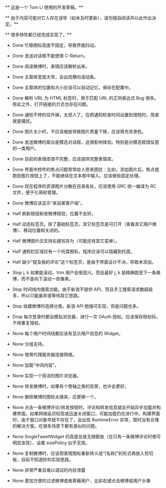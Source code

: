** 这是一个 Tom Li 使用的开发草稿。**

** 由于内容可能对它人存在误导（如未及时更新），请勿擅自阅读并以此作出决定。**

** 很多特性都已经完成实现了。**

* Done 忙碌图标高度不固定，导致界面抖动。
* Done 发送对话框不能使用 C-Return。
* Done 阅读微博时，表情应该解析出来。
* Done 主窗体宽度太窄，会出现横向滚动条。
* Done 主窗体的位置和大小应该可以自动记忆，保存在配置中。
* Done 解析 URL 为 HTML 标签时，用于匹配 URL 的正则表达式 Bug 很多。除此之外，打开链接的方式也存在问题。
* Done 通知不停的往外弹，太烦人了。在把通知检查时间设置到很短时，简直就是骚扰。
* Done 图片太小时，不应该缩放导致图片质量下降，应该填充背景色。
* Done 发送微博的窗台是模态对话框，这很影响体验。特别是对模态框很反感的一类用户。
* Done 目前的表情库很不完整，应该提供完整表情库。
* Done 界面中控件的焦点问题常常给人带来困扰：比如，添加图片后，焦点就跑到图片按钮上了，不能继续在文本框中输入。应该做些固定处理。
* Done 现在程序的资源图片分散在目录各处，应该使用 QRC 统一编译为 RC 文件，便于引用和管理。
* Done 微博应该显示“来自某客户端”。

* Half 刷新按钮和发微博按钮，位置不友好。
* Half 动态标签页。除了基础标签页，其它标签页是可打开（查看其它用户微博）、移动位置和关闭的。
* Half 微博图片应支持右键另存为（可能还有其它菜单）。
* Half 通知栏区域应有一个托盘图标，程序应该可以隐藏到托盘。
* Half 缺少“提及我的评论”这个标签页，是由于界面设计不决，导致未添加。

* Stop j, k 如果能滚动，Vim 用户会很高兴。而且最好 j, k 是精确跳至下一条微博，而不是向下滚动一些像素。
* Stop 时间线内搜索功能。由于新浪不提供 API，而且手工搜索请求数超级多，所以只能废弃或等待其它思路。
* Stop 收藏微博时选择分类，新浪 API 勉强可实现，但是问题也多。

* Drop 每次登录时都会模拟浏览器，进行一次 OAuth 授权。应该保存授权码，不用重复授权。

* None 每个用户时间线都应该有显示用户信息的 Widget。
* None 分组支持。
* None 使用代理服务器连接网络。
* None 加载“中间内容”。
* None 实现一个简洁的图片浏览器。
* None 转发微博时，如果有个卷轴之类的背景，也许会更好。
* None 删除微博的图标太唐突，应更换一个。
* None 点击一条微博评论/转发按钮时，评论和转发信息就会开始异步加载并构建界面。如果网络延迟较高或迅速关闭窗口，可能加载仍在进行中。构建界面时，由于窗口对象早就不存在了，会出现 RuntimeError 异常，暂时没有合理的解决方案。在很多场景下都有类似的问题。
* None SingleTweetWidget 的高度总是无限膨胀（在只有一条微博评论时便可明显发现），设置 sizePolicy 似乎无效。
* None 复制微博时，应该把表情图标重新转义成“[名称]”的形式再放入剪切板，目前不知道好的实现思路。
* None 非常严重且难以调试的内存泄露
* None 更加方便的过滤微博或者屏蔽用户，比如右键点击微博或用户头像
